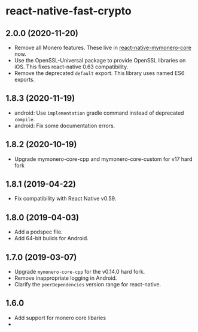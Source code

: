 # react-native-fast-crypto

## 2.0.0 (2020-11-20)

- Remove all Monero features. These live in [react-native-mymonero-core](https://github.com/EdgeApp/react-native-mymonero-core) now.
- Use the OpenSSL-Universal package to provide OpenSSL libraries on iOS. This fixes react-native 0.63 compatibility.
- Remove the deprecated `default` export. This library uses named ES6 exports.

## 1.8.3 (2020-11-19)

- android: Use `implementation` gradle command instead of deprecated `compile`.
- android: Fix some documentation errors.

## 1.8.2 (2020-10-19)

- Upgrade mymonero-core-cpp and mymonero-core-custom for v17 hard fork

## 1.8.1 (2019-04-22)

- Fix compatibility with React Native v0.59.

## 1.8.0 (2019-04-03)

- Add a podspec file.
- Add 64-bit builds for Android.

## 1.7.0 (2019-03-07)

- Upgrade `mymonero-core-cpp` for the v0.14.0 hard fork.
- Remove inappropriate logging in Android.
- Clarify the `peerDependencies` version range for react-native.

## 1.6.0

* Add support for monero core libaries
* 